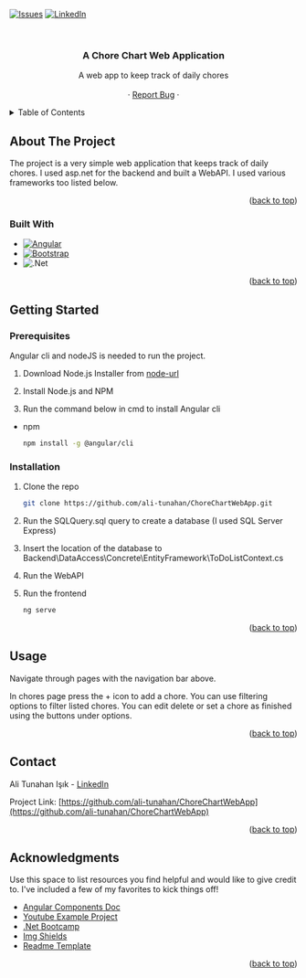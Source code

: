 <div id="top"></div>

[![Issues][issues-shield]][issues-url]
[![LinkedIn][linkedin-shield]][linkedin-url]




<!-- PROJECT LOGO -->
<br />
<div align="center">

  <h3 align="center">A Chore Chart Web Application</h3>

  <p align="center">
    A web app to keep track of daily chores
    <br />
    <br />
    ·
    <a href="https://github.com/ali-tunahan/ChoreChartWebApp/issues">Report Bug</a>
    ·
  </p>
</div>



<!-- TABLE OF CONTENTS -->
<details>
  <summary>Table of Contents</summary>
  <ol>
    <li>
      <a href="#about-the-project">About The Project</a>
      <ul>
        <li><a href="#built-with">Built With</a></li>
      </ul>
    </li>
    <li>
      <a href="#getting-started">Getting Started</a>
      <ul>
        <li><a href="#prerequisites">Prerequisites</a></li>
        <li><a href="#installation">Installation</a></li>
      </ul>
    </li>
    <li><a href="#usage">Usage</a></li>
    <li><a href="#contact">Contact</a></li>
    <li><a href="#acknowledgments">Acknowledgments</a></li>
  </ol>
</details>


<!-- ABOUT THE PROJECT -->
## About The Project

The project is a very simple web application that keeps track of daily chores. I used asp.net for the backend and built a WebAPI. I used various frameworks too listed below.

<p align="right">(<a href="#top">back to top</a>)</p>



### Built With
* [![Angular][Angular.io]][Angular-url]
* [![Bootstrap][Bootstrap.com]][Bootstrap-url]
* ![.Net][net-url]


<p align="right">(<a href="#top">back to top</a>)</p>



<!-- GETTING STARTED -->
## Getting Started

### Prerequisites

Angular cli and nodeJS is needed to run the project.

1. Download Node.js Installer from [node-url]

2. Install Node.js and NPM

3. Run the command below in cmd to install Angular cli
* npm

  ```sh
  npm install -g @angular/cli
  ```


### Installation
1. Clone the repo

   ```sh
   git clone https://github.com/ali-tunahan/ChoreChartWebApp.git
   ```
2. Run the SQLQuery.sql query to create a database (I used SQL Server Express)

3. Insert the location of the database to Backend\DataAccess\Concrete\EntityFramework\ToDoListContext.cs
4. Run the WebAPI
5. Run the frontend

   ```sh
   ng serve
   ```

<p align="right">(<a href="#top">back to top</a>)</p>



<!-- USAGE EXAMPLES -->
## Usage
Navigate through pages with the navigation bar above.

In chores page press the + icon to add a chore. You can use filtering options to filter listed chores. You can edit delete or set a chore as finished using the buttons under options.
<p align="right">(<a href="#top">back to top</a>)</p>

<!-- CONTACT -->
## Contact

Ali Tunahan Işık - [LinkedIn](https://www.linkedin.com/in/ali-tunahan-işık-921a23230/)

Project Link: [https://github.com/ali-tunahan/ChoreChartWebApp](https://github.com/ali-tunahan/ChoreChartWebApp)

<p align="right">(<a href="#top">back to top</a>)</p>



<!-- ACKNOWLEDGMENTS -->
## Acknowledgments

Use this space to list resources you find helpful and would like to give credit to. I've included a few of my favorites to kick things off!

* [Angular Components Doc](https://material.angular.io/components/categories)
* [Youtube Example Project](https://www.youtube.com/watch?v=Dpv6lUKNL9o)
* [.Net Bootcamp](https://www.youtube.com/watch?v=S_A_VVSQdpU&list=PLqG356ExoxZVN7rC0KmMo0lvECK97VRZg)
* [Img Shields](https://shields.io)
* [Readme Template](https://github.com/othneildrew/Best-README-Template)

<p align="right">(<a href="#top">back to top</a>)</p>



<!-- MARKDOWN LINKS & IMAGES -->
[issues-shield]: https://img.shields.io/bitbucket/issues/ali-tunahan/ChoreChartWebApp?style=for-the-badge
[issues-url]: https://github.com/ali-tunahan/ChoreChartWebApp/issues
[linkedin-shield]: https://img.shields.io/badge/-LinkedIn-black.svg?style=for-the-badge&logo=linkedin&colorB=555
[linkedin-url]: https://www.linkedin.com/in/ali-tunahan-işık-921a23230/
[Angular.io]: https://img.shields.io/badge/Angular-DD0031?style=for-the-badge&logo=angular&logoColor=white
[Angular-url]: https://angular.io/
[Bootstrap.com]: https://img.shields.io/badge/Bootstrap-563D7C?style=for-the-badge&logo=bootstrap&logoColor=white
[Bootstrap-url]: https://getbootstrap.com
[net-url]: https://img.shields.io/badge/.NET-5C2D91?style=for-the-badge&logo=.net&logoColor=white
[node-url]: https://nodejs.org/en/download/
